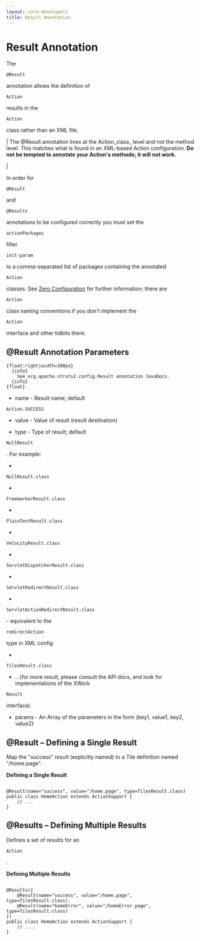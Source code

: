 ```yaml
---
layout: core-developers
title: Result Annotation
---
```


# Result Annotation

The 

~~~~~~~
@Result
~~~~~~~
 annotation allows the definition of 

~~~~~~~
Action
~~~~~~~
 results in the 

~~~~~~~
Action
~~~~~~~
 class rather than an XML file\.



| The @Result annotation lives at the Action_class_  level and not the method level\. This matches what is found in an XML\-based Action configuration\. **Do not be tempted to annotate your Action's methods; it will not work\.**

| 

In order for 

~~~~~~~
@Result
~~~~~~~
 and 

~~~~~~~
@Results
~~~~~~~
 annotations to be configured correctly you must set the 

~~~~~~~
actionPackages
~~~~~~~
 filter 

~~~~~~~
init-param
~~~~~~~
 to a comma\-separated list of packages containing the annotated 

~~~~~~~
Action
~~~~~~~
 classes\. See [Zero Configuration](zero-configuration.html) for further information; there are 

~~~~~~~
Action
~~~~~~~
 class naming conventions if you don't implement the 

~~~~~~~
Action
~~~~~~~
 interface and other tidbits there\.

## @Result Annotation Parameters



~~~~~~~
{float:right|width=300px}
  {info}
    See org.apache.struts2.config.Result annotation JavaDocs.
  {info}
{float}
~~~~~~~

+ name \- Result name; default 

~~~~~~~
Action.SUCCESS
~~~~~~~

+ value \- Value of result (result destination)

+ type \- Type of result; default 

~~~~~~~
NullResult
~~~~~~~
\. For example:
	

  + 

~~~~~~~
NullResult.class
~~~~~~~

  + 

~~~~~~~
FreemarkerResult.class
~~~~~~~

  + 

~~~~~~~
PlainTextResult.class
~~~~~~~

  + 

~~~~~~~
VelocityResult.class
~~~~~~~

  + 

~~~~~~~
ServletDispatcherResult.class
~~~~~~~

  + 

~~~~~~~
ServletRedirectResult.class
~~~~~~~

  + 

~~~~~~~
ServletActionRedirectResult.class
~~~~~~~
 \- equivalent to the 

~~~~~~~
redirectAction
~~~~~~~
 type in XML config

  + 

~~~~~~~
TilesResult.class
~~~~~~~

  + \.\. (for more result, please consult the API docs, and look for implementations of the XWork 

~~~~~~~
Result
~~~~~~~
 interface)

+ params \- An Array of the parameters in the form \{key1, value1, key2, value2\}

## @Result – Defining a Single Result

Map the "success" result (explicitly named) to a Tile definition named "/home\.page"\.

**Defining a Single Result**


~~~~~~~

@Result(name="success", value="/home.page", type=TilesResult.class)
public class HomeAction extends ActionSupport {
    // ...
}

~~~~~~~

## @Results – Defining Multiple Results

Defines a set of results for an 

~~~~~~~
Action
~~~~~~~
\.

**Defining Multiple Results**


~~~~~~~

@Results({
    @Result(name="success", value="/home.page", type=TilesResult.class),
    @Result(name="homeError", value="/homeError.page", type=TilesResult.class)
})
public class HomeAction extends ActionSupport {
    // ....
}

~~~~~~~
